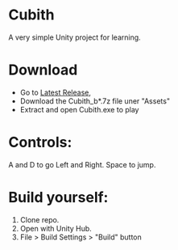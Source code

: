 # Cubith
 A very simple Unity project for learning.

# Download
- Go to [Latest Release](https://github.com/MikiMirai/Cubith/releases), 
- Download the Cubith_b*.7z file uner "Assets"
- Extract and open Cubith.exe to play

# Controls:
A and D to go Left and Right.
Space to jump.

# Build yourself:
1. Clone repo.
2. Open with Unity Hub.
3. File > Build Settings > "Build" button
